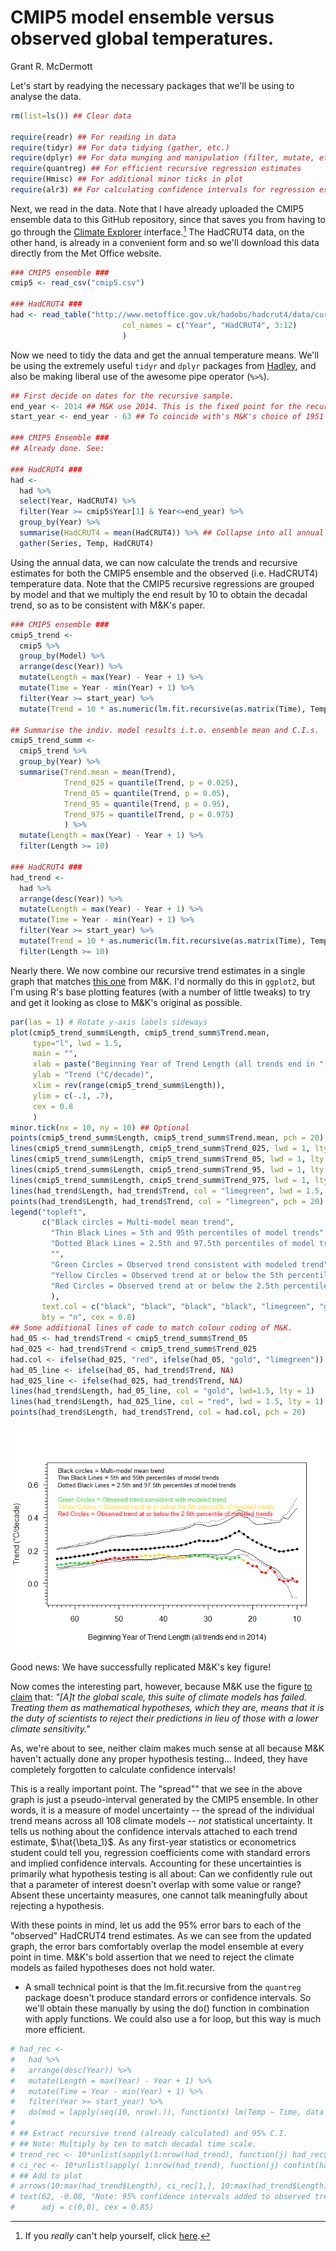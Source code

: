 # CMIP5 model ensemble versus observed global temperatures.
Grant R. McDermott  

Let's start by readying the necessary packages that we'll be using to analyse the data.



```r
rm(list=ls()) ## Clear data

require(readr) ## For reading in data
require(tidyr) ## For data tidying (gather, etc.)
require(dplyr) ## For data munging and manipulation (filter, mutate, etc.)
require(quantreg) ## For efficient recursive regression estimates
require(Hmisc) ## For additional minor ticks in plot
require(alr3) ## For calculating confidence intervals for regression estimates
```

Next, we read in the data. Note that I have already uploaded the CMIP5 ensemble data to this GitHub repository, since that saves you from having to go through the [Climate Explorer](http://climexp.knmi.nl/) interface.[^1] The HadCRUT4 data, on the other hand, is already in a convenient form and so we'll download this data directly from the Met Office website. 


```r
### CMIP5 ensemble ###
cmip5 <- read_csv("cmip5.csv")

### HadCRUT4 ###          
had <- read_table("http://www.metoffice.gov.uk/hadobs/hadcrut4/data/current/time_series/HadCRUT.4.4.0.0.annual_ns_avg.txt",
                         col_names = c("Year", "HadCRUT4", 3:12)
                         )
```

Now we need to tidy the data and get the annual temperature means. We'll be using the extremely useful `tidyr` and `dplyr` packages from [Hadley](http://had.co.nz/), and also be making liberal use of the awesome pipe operator (`%>%`).


```r
## First decide on dates for the recursive sample.
end_year <- 2014 ## M&K use 2014. This is the fixed point for the recursive estimates.
start_year <- end_year - 63 ## To coincide with's M&K's choice of 1951 when using 2014 as an end date.

### CMIP5 Ensemble ###
## Already done. See: 

### HadCRUT4 ###
had <- 
  had %>%
  select(Year, HadCRUT4) %>%
  filter(Year >= cmip5$Year[1] & Year<=end_year) %>%
  group_by(Year) %>%
  summarise(HadCRUT4 = mean(HadCRUT4)) %>% ## Collapse into all annual averages
  gather(Series, Temp, HadCRUT4)
```

Using the annual data, we can now calculate the trends and recursive estimates for both the CMIP5 ensemble and the observed (i.e. HadCRUT4) temperature data. Note that the CMIP5 recursive regressions are grouped by model and that we multiply the end result by 10 to obtain the decadal trend, so as to be consistent with M&K's paper.


```r
### CMIP5 ensemble ###
cmip5_trend <- 
  cmip5 %>%
  group_by(Model) %>% 
  arrange(desc(Year)) %>%
  mutate(Length = max(Year) - Year + 1) %>% 
  mutate(Time = Year - min(Year) + 1) %>% 
  filter(Year >= start_year) %>%
  mutate(Trend = 10 * as.numeric(lm.fit.recursive(as.matrix(Time), Temp, int = T)[2, ]))

## Summarise the indiv. model results i.t.o. ensemble mean and C.I.s.
cmip5_trend_summ <- 
  cmip5_trend %>% 
  group_by(Year) %>%
  summarise(Trend.mean = mean(Trend),
            Trend_025 = quantile(Trend, p = 0.025),
            Trend_05 = quantile(Trend, p = 0.05),
            Trend_95 = quantile(Trend, p = 0.95),
            Trend_975 = quantile(Trend, p = 0.975)
            ) %>%
  mutate(Length = max(Year) - Year + 1) %>%
  filter(Length >= 10)

### HadCRUT4 ###
had_trend <- 
  had %>%
  arrange(desc(Year)) %>%
  mutate(Length = max(Year) - Year + 1) %>% 
  mutate(Time = Year - min(Year) + 1) %>% 
  filter(Year >= start_year) %>%
  mutate(Trend = 10 * as.numeric(lm.fit.recursive(as.matrix(Time), Temp, int = T)[2, ]) ) %>%
  filter(Length >= 10)
```

Nearly there. We now combine our recursive trend estimates in a single graph that matches [this one](http://object.cato.org/sites/cato.org/files/wp-content/uploads/gsr_12_18_14_fig2.png) from M&K. I'd normally do this in `ggplot2`, but I'm using R's base plotting features (with a number of little tweaks) to try and get it looking as close to M&K's original as possible.


```r
par(las = 1) # Rotate y-axis labels sideways
plot(cmip5_trend_summ$Length, cmip5_trend_summ$Trend.mean,
     type="l", lwd = 1.5,
     main = "", 
     xlab = paste("Beginning Year of Trend Length (all trends end in ", end_year, ")", sep = ""),
     ylab = "Trend (°C/decade)",
     xlim = rev(range(cmip5_trend_summ$Length)),
     ylim = c(-.1, .7),
     cex = 0.8
     )
minor.tick(nx = 10, ny = 10) ## Optional
points(cmip5_trend_summ$Length, cmip5_trend_summ$Trend.mean, pch = 20)
lines(cmip5_trend_summ$Length, cmip5_trend_summ$Trend_025, lwd = 1, lty = 3)
lines(cmip5_trend_summ$Length, cmip5_trend_summ$Trend_05, lwd = 1, lty = 1)
lines(cmip5_trend_summ$Length, cmip5_trend_summ$Trend_95, lwd = 1, lty = 1)
lines(cmip5_trend_summ$Length, cmip5_trend_summ$Trend_975, lwd = 1, lty = 3)
lines(had_trend$Length, had_trend$Trend, col = "limegreen", lwd = 1.5, lty = 1)
points(had_trend$Length, had_trend$Trend, col = "limegreen", pch = 20)
legend("topleft", 
       c("Black circles = Multi-model mean trend", 
         "Thin Black Lines = 5th and 95th percentiles of model trends", 
         "Dotted Black Lines = 2.5th and 97.5th percentiles of model trends",
         "", 
         "Green Circles = Observed trend consistent with modeled trend", 
         "Yellow Circles = Observed trend at or below the 5th percentile of modeled trends", 
         "Red Circles = Observed trend at or below the 2.5th percentile of modeled trends"
         ), 
       text.col = c("black", "black", "black", "black", "limegreen", "gold", "red"),
       bty = "n", cex = 0.8)
## Some additional lines of code to match colour coding of M&K.
had_05 <- had_trend$Trend < cmip5_trend_summ$Trend_05
had_025 <- had_trend$Trend < cmip5_trend_summ$Trend_025
had.col <- ifelse(had_025, "red", ifelse(had_05, "gold", "limegreen"))
had_05_line <- ifelse(had_05, had_trend$Trend, NA)
had_025_line <- ifelse(had_025, had_trend$Trend, NA)
lines(had_trend$Length, had_05_line, col = "gold", lwd=1.5, lty = 1)
lines(had_trend$Length, had_025_line, col = "red", lwd = 1.5, lty = 1)
points(had_trend$Length, had_trend$Trend, col = had.col, pch = 20)
```

![](modelsVSobs_files/figure-html/unnamed-chunk-5-1.png) 

Good news: We have successfully replicated M&K's key figure! 

Now comes the interesting part, however, because M&K use the figure [to claim](http://www.cato.org/blog/agu-2014-quantifying-lack-consistency-between-climate-model-projections-observations-evolution) that: *"[A]t the global scale, this suite of climate models has failed. Treating them as mathematical hypotheses, which they are, means that it is the duty of scientists to reject their predictions in lieu of those with a lower climate sensitivity."* 

As, we're about to see, neither claim makes much sense at all because M&K haven't actually done any proper hypothesis testing... Indeed, they have completely forgotten to calculate confidence intervals!

This is a really important point. The "spread"" that we see in the above graph is just a pseudo-interval generated by the CMIP5 ensemble. In other words, it is a measure of model uncertainty -- the spread of the individual trend means across all 108 climate models -- *not* statistical uncertainty. It tells us nothing about the confidence intervals attached to each trend estimate, $\hat{\beta_1}$. As any first-year statistics or econometrics student could tell you, regression coefficients come with standard errors and implied confidence intervals. Accounting for these uncertainties is primarily what hypothesis testing is all about: Can we confidently rule out that a parameter of interest doesn't overlap with some value or range? Absent these uncertainty measures, one cannot talk meaningfully about rejecting a hypothesis. 

With these points in mind, let us add the 95% error bars to each of the "observed" HadCRUT4 trend estimates. As we can see from the updated graph, the error bars comfortably overlap the model ensemble at every point in time. M&K's bold assertion that we need to reject the climate models as failed hypotheses does not hold water.

* A small technical point is that the lm.fit.recursive from the `quantreg` package doesn't produce standard errors or confidence intervals. So we'll obtain these manually by using the do() function in combination with apply functions. We could also use a for loop, but this way is much more efficient.



```r
# had_rec <- 
#   had %>%
#   arrange(desc(Year)) %>%
#   mutate(Length = max(Year) - Year + 1) %>% 
#   mutate(Time = Year - min(Year) + 1) %>%
#   filter(Year >= start_year) %>%
#   do(mod = lapply(seq(10, nrow(.)), function(x) lm(Temp ~ Time, data = .[1:x, ])))
#   
# ## Extract recursive trend (already calculated) and 95% C.I.
# ## Note: Multiply by ten to match decadal time scale.
# trend_rec <- 10*unlist(sapply(1:nrow(had_trend), function(j) had_rec$mod[[1]][[j]]$coefficients["Time"])) ## Not needed
# ci_rec <- 10*unlist(sapply( 1:nrow(had_trend), function(j) confint(had_rec$mod[[1]][[j]], level = .95)["Time",]))
# ## Add to plot
# arrows(10:max(had_trend$Length), ci_rec[1,], 10:max(had_trend$Length), ci_rec[2, ], length = 0.05, angle = 90, code=3)
# text(62, -0.08, "Note: 95% confidence intervals added to observed trends.",
#      adj = c(0,0), cex = 0.85)
```

[^1]: If you *really* can't help yourself, click [here](http://climexp.knmi.nl/selectfield_cmip5.cgi?id=someone@somewhere#surface).
